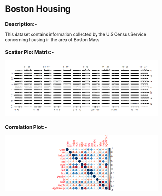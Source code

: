 # Boston Housing

### Description:-
This dataset contains information collected by the U.S Census Service concerning housing in the area of Boston Mass
 
### Scatter Plot Matrix:-
![Image](https://github.com/AjithKumarVS/Data-Preparation-and-Analysis/blob/master/Analysis%20on%20Boston%20Housing/Outputs/Scatterplot_Matrix.png)

### Correlation Plot:-
![Image](https://github.com/AjithKumarVS/Data-Preparation-and-Analysis/blob/master/Analysis%20on%20Boston%20Housing/Outputs/Correlation_Plot.png)